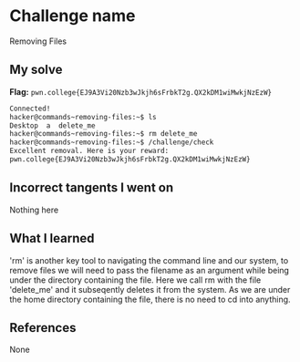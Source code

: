# Challenge name
Removing Files

## My solve
**Flag:** `pwn.college{EJ9A3Vi20Nzb3wJkjh6sFrbkT2g.QX2kDM1wiMwkjNzEzW}`

```bash
Connected!
hacker@commands~removing-files:~$ ls
Desktop  a  delete_me
hacker@commands~removing-files:~$ rm delete_me
hacker@commands~removing-files:~$ /challenge/check
Excellent removal. Here is your reward:
pwn.college{EJ9A3Vi20Nzb3wJkjh6sFrbkT2g.QX2kDM1wiMwkjNzEzW}
```

## Incorrect tangents I went on
Nothing here

## What I learned
'rm' is another key tool to navigating the command line and our system, to remove files we will need to pass the filename as an argument while being under the directory containing the file. Here we call rm with the file 'delete_me' and it subseqently deletes it from the system. As we are under the home directory containing the file, there is no need to cd into anything.

## References
None
